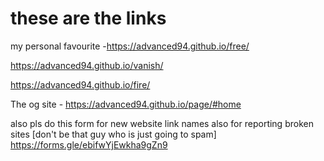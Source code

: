 # these are the links
my personal favourite -https://advanced94.github.io/free/


https://advanced94.github.io/vanish/


https://advanced94.github.io/fire/


The og site - https://advanced94.github.io/page/#home

also pls do this form for new website link names also for reporting broken sites [don't be that guy who is just going to spam]
https://forms.gle/ebifwYjEwkha9gZn9
